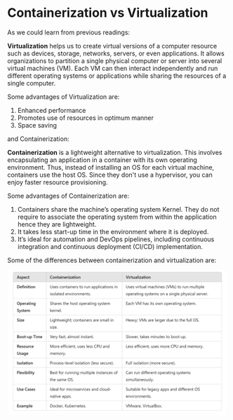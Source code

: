 <h1> Containerization vs Virtualization </h1>

As we could learn from previous readings:

**Virtualization** helps us to create virtual versions of a computer resource such as devices, storage, networks, servers, or even applications. 
It allows organizations to partition a single physical computer or server into several virtual machines (VM). 
Each VM can then interact independently and run different operating systems or applications while sharing the resources of a single computer.

Some advantages of Virtualization are: 
1. Enhanced performance
2. Promotes use of resources in optimum manner
3. Space saving

and Containerization: 

**Containerization** is a lightweight alternative to virtualization. This involves encapsulating an application in a container with its own operating environment.
Thus, instead of installing an OS for each virtual machine, containers use the host OS. Since they don't use a hypervisor, you can enjoy faster resource provisioning.

Some advantages of Containerization are:
1. Containers share the machine’s operating system Kernel. They do not require to associate the operating system from within the application hence they are lightweight.
2. It takes less start-up time in the environment where it is deployed.
3. It’s ideal for automation and DevOps pipelines, including continuous integration and continuous deployment (CI/CD) implementation.

Some of the differences between containerization and virtualization are: 

<img src = "img/differences_containerization_virtualization.png" alt="differences diagram" width="500"/>
